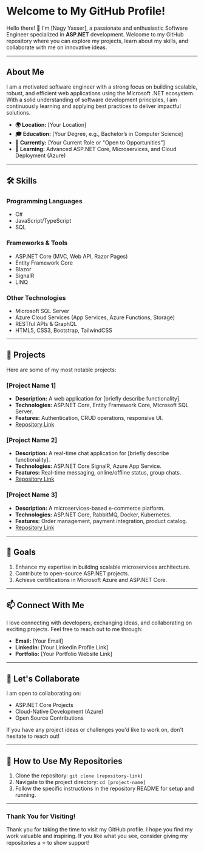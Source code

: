 # Welcome to My GitHub Profile!

Hello there! 👋 I'm [Nagy Yasser], a passionate and enthusiastic Software Engineer specialized in **ASP.NET** development. Welcome to my GitHub repository where you can explore my projects, learn about my skills, and collaborate with me on innovative ideas.

---

## About Me

I am a motivated software engineer with a strong focus on building scalable, robust, and efficient web applications using the Microsoft .NET ecosystem. With a solid understanding of software development principles, I am continuously learning and applying best practices to deliver impactful solutions.

- **🌍 Location:** [Your Location]
- **🎓 Education:** [Your Degree, e.g., Bachelor’s in Computer Science]  
- **💼 Currently:** [Your Current Role or "Open to Opportunities"]  
- **🌱 Learning:** Advanced ASP.NET Core, Microservices, and Cloud Deployment (Azure)

---

## 🛠️ Skills

### Programming Languages
- C#
- JavaScript/TypeScript
- SQL

### Frameworks & Tools
- ASP.NET Core (MVC, Web API, Razor Pages)
- Entity Framework Core
- Blazor
- SignalR
- LINQ

### Other Technologies
- Microsoft SQL Server
- Azure Cloud Services (App Services, Azure Functions, Storage)
- RESTful APIs & GraphQL
- HTML5, CSS3, Bootstrap, TailwindCSS

---

## 💼 Projects

Here are some of my most notable projects:

### [Project Name 1]
- **Description:** A web application for [briefly describe functionality].
- **Technologies:** ASP.NET Core, Entity Framework Core, Microsoft SQL Server.
- **Features:** Authentication, CRUD operations, responsive UI.
- [Repository Link](#)

### [Project Name 2]
- **Description:** A real-time chat application for [briefly describe functionality].
- **Technologies:** ASP.NET Core SignalR, Azure App Service.
- **Features:** Real-time messaging, online/offline status, group chats.
- [Repository Link](#)

### [Project Name 3]
- **Description:** A microservices-based e-commerce platform.
- **Technologies:** ASP.NET Core, RabbitMQ, Docker, Kubernetes.
- **Features:** Order management, payment integration, product catalog.
- [Repository Link](#)

---

## 🎯 Goals

1. Enhance my expertise in building scalable microservices architecture.
2. Contribute to open-source ASP.NET projects.
3. Achieve certifications in Microsoft Azure and ASP.NET Core.

---

## 📫 Connect With Me

I love connecting with developers, exchanging ideas, and collaborating on exciting projects. Feel free to reach out to me through:

- **Email:** [Your Email]
- **LinkedIn:** [Your LinkedIn Profile Link]
- **Portfolio:** [Your Portfolio Website Link]

---

## 🤝 Let's Collaborate

I am open to collaborating on:

- ASP.NET Core Projects
- Cloud-Native Development (Azure)
- Open Source Contributions

If you have any project ideas or challenges you'd like to work on, don't hesitate to reach out!

---

## 📂 How to Use My Repositories

1. Clone the repository: `git clone [repository-link]`
2. Navigate to the project directory: `cd [project-name]`
3. Follow the specific instructions in the repository README for setup and running.

---

### Thank You for Visiting!

Thank you for taking the time to visit my GitHub profile. I hope you find my work valuable and inspiring. If you like what you see, consider giving my repositories a ⭐ to show support!

